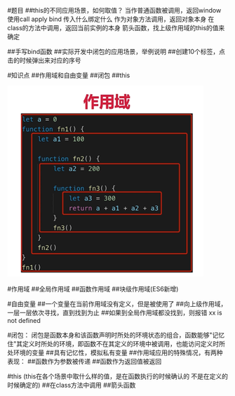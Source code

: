 #题目
##this的不同应用场景，如何取值？
    当作普通函数被调用，返回window
    使用call apply bind 传入什么绑定什么
    作为对象方法调用，返回对象本身
    在class的方法中调用，返回当前实例的本身
    箭头函数，找上级作用域的this的值来确定
     
##手写bind函数
##实际开发中闭包的应用场景，举例说明
##创建10个<a>标签，点击的时候弹出来对应的序号


#知识点
##作用域和自由变量
##闭包
##this

![节点](../images/11.png) 

#作用域
##全局作用域
##函数作用域
##块级作用域(ES6新增)

#自由变量
##一个变量在当前作用域没有定义，但是被使用了
##向上级作用域，一层一层依次寻找，直到找到为止
##如果到全局作用域都没找到，则报错 xx is not defined



#闭包： 闭包是函数本身和该函数声明时所处的环境状态的组合，函数能够"记忆住"其定义时所处的环境，即函数不在其定义的环境中被调用，也能访问定义时所处环境的变量
##具有记忆性，模拟私有变量
##作用域应用的特殊情况，有两种表现：
##函数作为参数被传递
##函数作为返回值被返回


#this
(this在各个场景中取什么样的值，是在函数执行的时候确认的
不是在定义的时候确定的)
##在class方法中调用
##箭头函数
##
##
##
##
##
